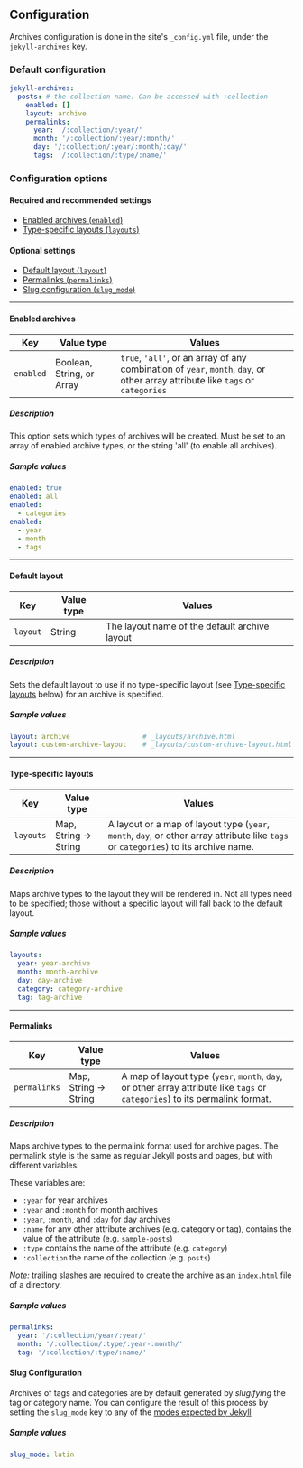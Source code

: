## Configuration

Archives configuration is done in the site's `_config.yml` file, under the `jekyll-archives` key.

### Default configuration

```yml
jekyll-archives:
  posts: # the collection name. Can be accessed with :collection
    enabled: []
    layout: archive
    permalinks:
      year: '/:collection/:year/'
      month: '/:collection/:year/:month/'
      day: '/:collection/:year/:month/:day/'
      tags: '/:collection/:type/:name/'
```

### Configuration options

#### Required and recommended settings
- [Enabled archives (`enabled`)](#enabled-archives)
- [Type-specific layouts (`layouts`)](#type-specific-layouts)

#### Optional settings
- [Default layout (`layout`)](#default-layout)
- [Permalinks (`permalinks`)](#permalinks)
- [Slug configuration (`slug_mode`)](#slug-configuration)

---

#### Enabled archives

| Key       | Value type                | Values |
|-----------|---------------------------|--------|
| `enabled` | Boolean, String, or Array | `true`, `'all'`, or an array of any combination of `year`, `month`, `day`, or other array attribute like `tags` or `categories` |

##### Description

This option sets which types of archives will be created. Must be set to an array of enabled archive types, or the string 'all' (to enable all archives).

##### Sample values

```yml
enabled: true
enabled: all
enabled:
  - categories
enabled:
  - year
  - month
  - tags
```

---

#### Default layout

| Key      | Value type | Values |
|----------|------------|--------|
| `layout` | String     | The layout name of the default archive layout |

##### Description

Sets the default layout to use if no type-specific layout (see [Type-specific layouts](#type-specific-layouts) below) for an archive is specified.

##### Sample values

```yml
layout: archive                  # _layouts/archive.html
layout: custom-archive-layout    # _layouts/custom-archive-layout.html
```

---

#### Type-specific layouts

| Key       | Value type                | Values |
|-----------|---------------------------|--------|
| `layouts` | Map, String &rarr; String | A layout or a map of layout type (`year`, `month`, `day`, or other array attribute like `tags` or `categories`) to its archive name. |

##### Description

Maps archive types to the layout they will be rendered in. Not all types need to be specified; those without a specific layout will fall back to the default layout.

##### Sample values

```yml
layouts:
  year: year-archive
  month: month-archive
  day: day-archive
  category: category-archive
  tag: tag-archive
```

---

#### Permalinks

| Key          | Value type                | Values |
|--------------|---------------------------|--------|
| `permalinks` | Map, String &rarr; String | A map of layout type (`year`, `month`, `day`, or other array attribute like `tags` or `categories`) to its permalink format. |

##### Description

Maps archive types to the permalink format used for archive pages. The permalink style is the same as regular Jekyll posts and pages, but with different variables.

These variables are:

* `:year` for year archives
* `:year` and `:month` for month archives
* `:year`, `:month`, and `:day` for day archives
* `:name` for any other attribute archives (e.g. category or tag), contains the value of the attribute (e.g. `sample-posts`)
* `:type` contains the name of the attribute (e.g. `category`)
* `:collection` the name of the collection (e.g. `posts`)

*Note:* trailing slashes are required to create the archive as an `index.html` file of a directory.

##### Sample values

```yml
permalinks:
  year: '/:collection/year/:year/'
  month: '/:collection/:type/:year-:month/'
  tag: '/:collection/:type/:name/'
```

#### Slug Configuration

Archives of tags and categories are by default generated by *slugifying* the tag or category name.
You can configure the result of this process by setting the `slug_mode` key to any of the
[modes expected by Jekyll](https://jekyllrb.com/docs/liquid/filters/#options-for-the-slugify-filter)

##### Sample values

```yml
slug_mode: latin
```
